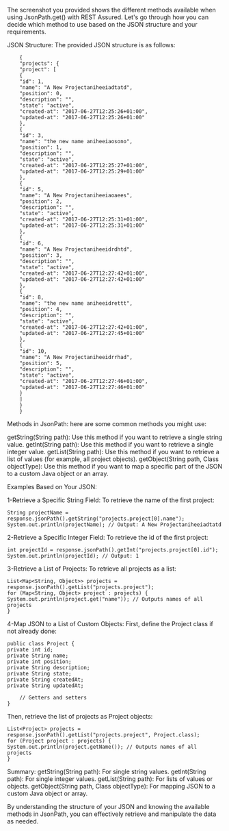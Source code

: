 The screenshot you provided shows the different methods available when using JsonPath.get() with REST Assured. 
Let's go through how you can decide which method to use based on the JSON structure and your requirements.

JSON Structure:
The provided JSON structure is as follows:

        {
        "projects": {
        "project": [
        {
        "id": 1,
        "name": "A New Projectaniheeiadtatd",
        "position": 0,
        "description": "",
        "state": "active",
        "created-at": "2017-06-27T12:25:26+01:00",
        "updated-at": "2017-06-27T12:25:26+01:00"
        },
        {
        "id": 3,
        "name": "the new name aniheeiaosono",
        "position": 1,
        "description": "",
        "state": "active",
        "created-at": "2017-06-27T12:25:27+01:00",
        "updated-at": "2017-06-27T12:25:29+01:00"
        },
        {
        "id": 5,
        "name": "A New Projectaniheeiaoaees",
        "position": 2,
        "description": "",
        "state": "active",
        "created-at": "2017-06-27T12:25:31+01:00",
        "updated-at": "2017-06-27T12:25:31+01:00"
        },
        {
        "id": 6,
        "name": "A New Projectaniheeidrdhtd",
        "position": 3,
        "description": "",
        "state": "active",
        "created-at": "2017-06-27T12:27:42+01:00",
        "updated-at": "2017-06-27T12:27:42+01:00"
        },
        {
        "id": 8,
        "name": "the new name aniheeidrettt",
        "position": 4,
        "description": "",
        "state": "active",
        "created-at": "2017-06-27T12:27:42+01:00",
        "updated-at": "2017-06-27T12:27:45+01:00"
        },
        {
        "id": 10,
        "name": "A New Projectaniheeidrrhad",
        "position": 5,
        "description": "",
        "state": "active",
        "created-at": "2017-06-27T12:27:46+01:00",
        "updated-at": "2017-06-27T12:27:46+01:00"
        }
        ]
        }
        }
Methods in JsonPath:
here are some common methods you might use:

getString(String path):    Use this method if you want to retrieve a single string value.
getInt(String path):       Use this method if you want to retrieve a single integer value.
getList(String path):      Use this method if you want to retrieve a list of values (for example, all project objects).
getObject(String path, Class<T> objectType):     Use this method if you want to map a specific part of the JSON to a custom Java object or an array.

Examples Based on Your JSON:

1-Retrieve a Specific String Field:
To retrieve the name of the first project:


    String projectName = response.jsonPath().getString("projects.project[0].name");
    System.out.println(projectName); // Output: A New Projectaniheeiadtatd

2-Retrieve a Specific Integer Field:
To retrieve the id of the first project:


    int projectId = response.jsonPath().getInt("projects.project[0].id");
    System.out.println(projectId); // Output: 1

3-Retrieve a List of Projects:
To retrieve all projects as a list:


    List<Map<String, Object>> projects = response.jsonPath().getList("projects.project");
    for (Map<String, Object> project : projects) {
    System.out.println(project.get("name")); // Outputs names of all projects
    }

4-Map JSON to a List of Custom Objects:
First, define the Project class if not already done:


    public class Project {
    private int id;
    private String name;
    private int position;
    private String description;
    private String state;
    private String createdAt;
    private String updatedAt;
    
        // Getters and setters
    }
Then, retrieve the list of projects as Project objects:


    List<Project> projects = response.jsonPath().getList("projects.project", Project.class);
    for (Project project : projects) {
    System.out.println(project.getName()); // Outputs names of all projects
    }

Summary:
getString(String path):  For single string values.
getInt(String path):     For single integer values.
getList(String path):    For lists of values or objects.
getObject(String path, Class<T> objectType):    For mapping JSON to a custom Java object or array.

By understanding the structure of your JSON and knowing the available methods in JsonPath, 
you can effectively retrieve and manipulate the data as needed.